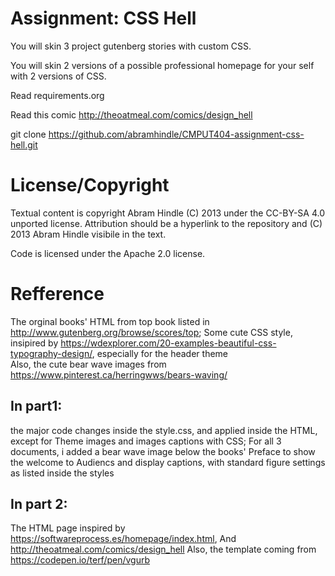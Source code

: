 Assignment: CSS Hell
====================

You will skin 3 project gutenberg stories with custom CSS.

You will skin 2 versions of a possible professional homepage for your
self with 2 versions of CSS.

Read requirements.org

Read this comic http://theoatmeal.com/comics/design_hell

git clone https://github.com/abramhindle/CMPUT404-assignment-css-hell.git

License/Copyright
=================

Textual content is copyright Abram Hindle (C) 2013 under the CC-BY-SA
4.0 unported license. Attribution should be a hyperlink to the
repository and (C) 2013 Abram Hindle visibile in the text.

Code is licensed under the Apache 2.0 license.



Refference 
=================
The orginal books' HTML from top book listed in http://www.gutenberg.org/browse/scores/top; 
Some cute CSS style, insipired by https://wdexplorer.com/20-examples-beautiful-css-typography-design/, especially for the header theme  
Also, the cute bear wave images from https://www.pinterest.ca/herringwws/bears-waving/
## In part1:
the major code changes inside the style.css, and applied inside the HTML, except for Theme images and images captions with CSS; For all 3 documents, i added a bear wave image below the books' Preface to show the welcome to Audiencs and display captions, with standard figure settings as listed inside the styles

## In part 2:
The HTML page inspired by https://softwareprocess.es/homepage/index.html, And http://theoatmeal.com/comics/design_hell
Also, the template coming from https://codepen.io/terf/pen/vgurb